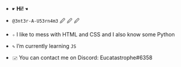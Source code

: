 - `☛` **Hi!** `☚`

- `@3nt3r-A-U53rn4m3` 🖉 🖉 🖉

- `✧` I like to mess with HTML and CSS and I also know some Python
- `✎` I’m currently learning `JS`
- `🖃` You can contact me on Discord: Eucatastrophe#6358
